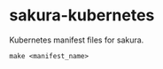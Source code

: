 sakura-kubernetes
=================

Kubernetes manifest files for sakura.


    make <manifest_name>
